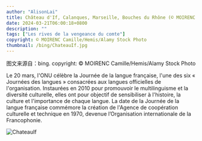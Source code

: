 ```yaml
---
author: "AlisonLai"
title: Château d'If, Calanques, Marseille, Bouches du Rhône (© MOIRENC Camille/Hemis/Alamy Stock Photo)
date: 2024-03-21T06:00:18+0800
description: ""
tags: ["Les rives de la vengeance du comte"]
copyright: © MOIRENC Camille/Hemis/Alamy Stock Photo
thumbnail: /bing/ChateauIf.jpg
---
```

图文来源自：bing.  copyright: © MOIRENC Camille/Hemis/Alamy Stock Photo

Le 20 mars, l'ONU célèbre la Journée de la langue française, l'une des six « Journées des langues » consacrées aux langues officielles de l'organisation. Instaurées en 2010 pour promouvoir le multilinguisme et la diversité culturelle, elles ont pour objectif de sensibiliser à l'histoire, la culture et l'importance de chaque langue. La date de la Journée de la langue française commémore la création de l'Agence de coopération culturelle et technique en 1970, devenue l’Organisation internationale de la Francophonie.

![ChateauIf](/bing/ChateauIf.jpg)